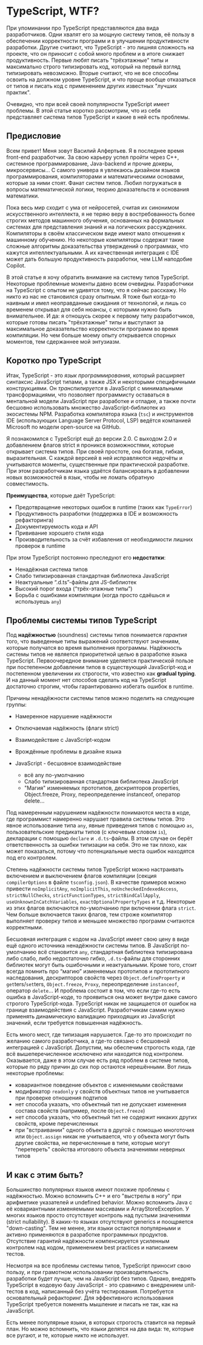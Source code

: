 # TypeScript, WTF?

При упоминании про TypeScript представляются два вида разработчиков. Одни хвалят его за мощную систему типов, её пользу в обеспечении корректности программ и в улучшении продуктивности разработки. Другие считают, что TypeScript - это лишняя сложность на проекте, что он приносит с собой много проблем и в итоге снижает продуктивность. Первые любят писать "трёхэтажные" типы и максимально строго типизировать код, который на первый взгляд типизировать невозможно. Вторые считают, что не все способны освоить на должном уровне TypeScript, и что проще вообще отказаться от типов и писать код с применением других известных "лучших практик".

Очевидно, что при всей своей популярности TypeScript имеет проблемы. В этой статье коротко рассмотрим, что из себя представляет система типов TypeScript и какие в ней есть проблемы.

## Предисловие

Всем привет!
Меня зовут Василий Алфертьев. Я в последнее время front-end разработчик. За свою карьеру успел пройти через C++, системное программирование, Java-backend и прочие докеры, микросервисы... С самого универа я увлекаюсь дизайном языков программирования, компиляторами и математическими основами, которые за ними стоят. Фанат систем типов. Любил погружаться в вопросы математической логики, теорию доказательств и основания математики.

Пока весь мир сходит с ума от нейросетей, считая их синонимом искусственного интеллекта, я не теряю веру в востребованность более строгих методов машинного обучения, основанных на формальных системах для представления знаний и на логических рассуждениях. Компиляторы в своём классическом виде имеют мало отношения к машинному обучению. Но некоторые компиляторы содержат такие сложные алгоритмы доказательства утверждений о программах, что кажутся интеллектуальными. А их качественная интеграция с IDE может дать большую продуктивность разработки, чем LLM наподобие Copilot.

В этой статье я хочу обратить внимание на систему типов TypeScript. Некоторые проблемные моменты давно всем очевидны. Разработчики на TypeScript с опытом не удивятся тому, что я сейчас расскажу. Но никто из нас не становился сразу опытным. Я тоже был когда-то наивным и имел неоправданные ожидания от технологий, и лишь со временем открывал для себя нюансы, с которыми нужно быть внимательнее. И да: я отношусь скорее к первому типу разработчиков, которые готовы писать "трёхэтажные" типы и выступают за максимальное доказательство корректности программ во время компиляции. Но чем больше моему опыту открывается спорных моментов, тем сдержаннее мой энтузиазм.

## Коротко про TypeScript

Итак, TypeScript - это *язык программирования*, который расширяет синтаксис JavaScript типами, а также JSX и некоторыми специфичными конструкциями. Он *транспилируется* в JavaScript с минимальными трансформациями, что позволяет программисту оставаться в ментальной модели JavaScript при разработке и отладке, а также почти бесшовно использовать множество JavaScript-библиотек из экосистемы NPM. Разработка компилятора языка (`tsc`) и инструментов IDE (использующих Language Server Protocol, LSP) ведётся компанией Microsoft по модели open-source на GitHub.

Я познакомился с TypeScript ещё до версии 2.0. С выходом 2.0 и добавлением флагов strict я проникся возможностями, которые открывает система типов. При своей простоте, она богатая, гибкая, выразительная. С каждой версией в ней исправляются недочёты и учитываются моменты, существенные при практической разработке. При этом разработчикам языка удаётся балансировать в добавлении новых возможностей в язык, чтобы не ломать обратную совместимость.

**Преимущества**, которые даёт TypeScript:

- Предотвращение некоторых ошибок в runtime (таких как `TypeError`)
- Продуктивность разработки (поддержка в IDE и возможность рефакторинга)
- Документируемость кода и API
- Прививание хорошего стиля кода
- Производительность за счёт избавления от необходимости лишних проверок в runtime

При этом TypeScript постоянно преследуют его **недостатки**:

- Ненадёжная система типов
- Слабо типизированная стандартная библиотека JavaScript
- Неактуальные “.d.ts”-файлы для JS-библиотек
- Высокий порог входа (“трёх-этажные типы”)
- Борьба с ошибками компиляции (когда просто сдаёшься и используешь `any`)

## Проблемы системы типов TypeScript

Под **надёжностью** (soundness) системы типов понимается *гарантия* того, что выведенные типы выражений соответствуют значениям, которые получатся во время выполнения программы. Надёжность системы типов не является приоритетной целью в разработке языка TypeScript. Первоочередное внимание уделяется практической пользе при постепенном добавлении типов в существующий JavaScript-код и постепенном увеличении их строгости, что известно как **gradual typing**. И на данный момент нет способов сделать код на TypeScript достаточно строгим, чтобы гарантированно избегать ошибок в runtime.

Причины ненадёжности системы типов можно поделить на следующие группы:

- Намеренное нарушение надёжности
- Отключаемая надёжность (флаги strict)
- Взаимодействие с JavaScript-кодом
- Врождённые проблемы в дизайне языка

- JavaScript - бесшовное взаимодействие
  - всё any по-умолчанию
  - Слабо типизированная стандартная библиотека JavaScript
  - "Магия" изменяемых прототипов, дескрипторов properties, Object.freeze, Proxy, переопределение instanceof, оператор delete…

Под намеренным нарушением надёжности понимаются места в коде, где программист намеренно нарушает правила системы типов. Это явное использование типа `any`, явные приведения типов с помощью `as`, пользовательские предикаты типов (с ключевым словом `is`), декларации с помощью `declare` и `.d.ts`-файлы. В этом случае он берёт ответственность за ошибки типизации на себя. Это не так плохо, как может показаться, потому что потенциальные места ошибок находятся под его контролем.

Степень надёжности системы типов TypeScript можно настраивать включением и выключением флагов компиляции (секция `compilerOptions` в файле `tsconfig.json`). В качестве примеров можно привести `noImplicitAny`, `noImplicitThis`, `noUncheckedIndexedAccess`, `strictNullChecks`, `strictFunctionTypes`, `strictBindCallApply`, `useUnknownInCatchVariables`, `exactOptionalPropertyTypes` и т.д. Некоторые из этих флагов включаются по-умолчанию при включении флага `strict`. Чем больше включается таких флагов, тем строже компилятор выполняет проверку типов и меньшее множество программ считаются корректными.

Бесшовная интеграция с кодом на JavaScript имеет свою цену в виде ещё одного источника ненадёжности системы типов. В JavaScript по-умолчанию всё становится `any`, стандартная библиотека типизирована либо слабо, либо недостаточно гибко, `.d.ts`-файлы для сторонних библиотек могут быть ошибочными и неактуальными. Кроме того, стоит всегда помнить про
“магию” изменяемых прототипов и прототипного наследования, дескрипторов свойств через `Object.defineProperty` и `get`ters/`set`ters, `Object.freeze`, `Proxy`, переопределение `instanceof`, оператор `delete`… И проблема состоит в том, что если где-то есть ошибка в JavaScript-коде, то проявиться она может внутри даже самого строгого TypeScript-кода. TypeScript никак не защищается от ошибок на границе взаимодействия с JavaScript. Разработчикам самим нужно применять динамическую валидацию приходящих из JavaScript значений, если требуется повышенная надёжность.

Есть много мест, где типизация нарушается. Где-то это происходит по желанию самого разработчика, а где-то связано с бесшовной интеграцией с JavaScript. Допустим, мы обеспечим строгость кода, где всё вышеперечисленное исключено или находится под контролем. Оказывается, даже в этом случае есть ряд проблем в системе типов, которые по ряду причин до сих пор остаются нерешёнными. Вот лишь некоторые проблемы:

- ковариантное поведение объектов с изменяемыми свойствами
- модификатор `readonly` у свойств объектных типов не учитывается при проверке отношения подтипов
- нет способа указать, что объектный тип не допускает изменения состава свойств (например, после `Object.freeze`)
- нет способа указать, что объектный тип не содержит никаких других свойств, кроме перечисленных
- при "встраивании" одного объекта в другой с помощью многоточия или `Object.assign` никак не учитывается, что у объекта могут быть другие свойства, не перечисленные в типе, которые могут "перетереть" свойства итогового объекта значениями неверных типов

## И как с этим быть?

Большинство популярных языков имеют похожие проблемы с надёжностью. Можно вспомнить C++ и его "выстрелы в ногу" при арифметике указателей и undefined behavior. Можно вспомнить Java с её ковариантными изменяемыми массивами и ArrayStoreException. У многих языков просто отсутствует контроль над пустыми значениями (strict nullability). В каких-то языках отсутствуют generics и поощряется "down-casting". Тем не менее, эти языки остаются популярными и активно применяются в разработке программных продуктов. Отсутствие гарантий надёжности компенсируется усиленным контролем над кодом, применением best practices и написанием тестов.

Несмотря на все проблемы системы типов, TypeScript приносит свою пользу, и при грамотном использовании производительность разработки будет лучше, чем на JavaScript без типов. Однако, внедрять TypeScript в кодовую базу JavaScript - это сравнимо с внедрением unit-тестов в код, написанный без учёта тестирования. Потребуется основательный рефакторинг. Для эффективного использования TypeScript требуется поменять мышление и писать не так, как на JavaScript.

Есть менее популярные языки, в которых строгость ставится на первый план. Но можно вспомнить, что языки делятся на два вида: те, которые все ругают, и те, которые никто не использует.